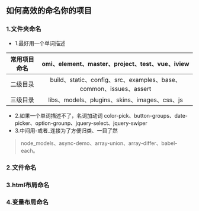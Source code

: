 ## 如何高效的命名你的项目
### 1.文件夹命名
* 1.最好用一个单词描述

| 常用项目命名 | omi、element、master、project、test、vue、iview |
|:-------:|:---------:|
| 二级目录 | build、static、config、src、examples、base、common、issues、assert |
| 三级目录 |libs、models、plugins、skins、images、css、js |

* 2.如果一个单词描述不了，名词加动词
color-pick、button-groups、date-picker、option-grounp、jquery-select、jquery-swiper
* 3.中间用-或者_连接为了方便归类、一目了然
>node_models、async-demo、array-union、array-differ、babel-each。
### 2.文件命名


### 3.html布局命名


### 4.变量布局命名